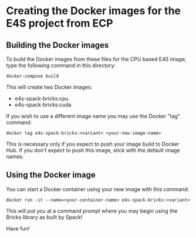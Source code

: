 # Creating the Docker images for the E4S project from ECP

## Building the Docker images
To build the Docker images from these files for the CPU based E4S image, type the following command in this directory:

```
docker-compose build
```

This will create two Docker images:
- e4s-spack-bricks:cpu
- e4s-spack-bricks:cuda

If you wish to use a different image name you may use the Docker "tag" command:

```
docker tag e4s-spack-bricks:<variant> <your-new-image-name>
```

This is necessary only if you expect to push your image build to Docker Hub. If you don't expect to push this image, stick with the default image names.

## Using the Docker image
You can start a Docker container using your new image with this command:

```
docker run -it --name=<your-container-name> e4s-spack-bricks:<variant>
```

This will put you at a command prompt where you may begin using the Bricks library as built by Spack!

Have fun!
